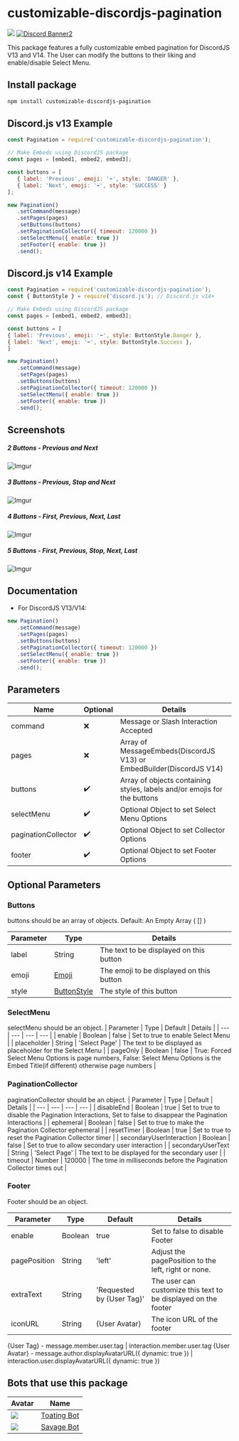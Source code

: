 # customizable-discordjs-pagination
<p>
   <a href="https://www.npmjs.com/package/customizable-discordjs-pagination"><img src="https://nodei.co/npm/customizable-discordjs-pagination.png?downloadRank=true&downloads=true&downloadRank=true&stars=true" /></a>  <a href="https://discord.gg/ju8kxnvnCw"><img src="https://discordapp.com/api/guilds/748607784735604857/widget.png?style=banner2" alt="Discord Banner2"/></a>
</p>
This package features a fully customizable embed pagination for DiscordJS V13 and V14. The User can modify the buttons to their liking and enable/disable Select Menu.

## Install package
```sh
npm install customizable-discordjs-pagination
```

## Discord.js v13 Example
```js
const Pagination = require('customizable-discordjs-pagination');

// Make Embeds using DiscordJS package
const pages = [embed1, embed2, embed3];

const buttons = [
   { label: 'Previous', emoji: '⬅', style: 'DANGER' },
   { label: 'Next', emoji: '➡', style: 'SUCCESS' }
];

new Pagination()
   .setCommand(message)
   .setPages(pages)
   .setButtons(buttons)
   .setPaginationCollector({ timeout: 120000 })
   .setSelectMenu({ enable: true })
   .setFooter({ enable: true })
   .send();
```
## Discord.js v14 Example
```js   
const Pagination = require('customizable-discordjs-pagination');
const { ButtonStyle } = require('discord.js'); // Discord.js v14+

// Make Embeds using DiscordJS package
const pages = [embed1, embed2, embed3];

const buttons = [
{ label: 'Previous', emoji: '⬅', style: ButtonStyle.Danger },
{ label: 'Next', emoji: '➡', style: ButtonStyle.Success },
]

new Pagination()
   .setCommand(message)
   .setPages(pages)
   .setButtons(buttons)
   .setPaginationCollector({ timeout: 120000 })
   .setSelectMenu({ enable: true })
   .setFooter({ enable: true })
   .send();
```

## Screenshots
##### 2 Buttons - Previous and Next
![Imgur](https://imgur.com/4Mo8vLv.jpg)
##### 3 Buttons - Previous, Stop and Next
![Imgur](https://imgur.com/WalreF6.jpg)
##### 4 Buttons - First, Previous, Next, Last
![Imgur](https://imgur.com/9854jTq.jpg)
##### 5 Buttons - First, Previous, Stop, Next, Last
![Imgur](https://imgur.com/vKgBYog.jpg)

## Documentation
- For DiscordJS V13/V14:
```js
new Pagination()
   .setCommand(message)
   .setPages(pages)
   .setButtons(buttons)
   .setPaginationCollector({ timeout: 120000 })
   .setSelectMenu({ enable: true })
   .setFooter({ enable: true })
   .send();
```

## Parameters
| Name | Optional  | Details |
| --- | --- | ---  |
| command | ❌ | Message or Slash Interaction Accepted | 
| pages | ❌ | Array of MessageEmbeds(DiscordJS V13) or EmbedBuilder(DiscordJS V14) |  
| buttons | ✔️ | Array of objects containing styles, labels and/or emojis for the buttons |
| selectMenu | ✔️ | Optional Object to set Select Menu Options | 
| paginationCollector | ✔️ | Optional Object to set Collector Options | 
| footer | ✔️ | Optional Object to set Footer Options |

## Optional Parameters
### Buttons
buttons should be an array of objects.
Default: An Empty Array ( [] )

| Parameter | Type | Details |
| --- | --- | --- |
| label | String | The text to be displayed on this button |
| emoji | [Emoji](https://discord.js.org/#/docs/discord.js/13.8.0/typedef/EmojiIdentifierResolvable) | The emoji to be displayed on this button |
| style | [ButtonStyle](https://discord.js.org/#/docs/discord.js/13.8.0/typedef/MessageButtonStyle) | The style of this button |

### SelectMenu
selectMenu should be an object.
| Parameter | Type | Default | Details |
| --- | --- | --- | --- |
| enable | Boolean | false | Set to true to enable Select Menu |
| placeholder | String | 'Select Page' | The text to be displayed as placeholder for the Select Menu |
| pageOnly | Boolean | false | True: Forced Select Menu Options is page numbers, False: Select Menu Options is the Embed Title(if different) otherwise page numbers |

### PaginationCollector
paginationCollector should be an object.
| Parameter | Type | Default | Details |
| --- | --- | --- | --- |
| disableEnd | Boolean | true | Set to true to disable the Pagination Interactions, Set to false to disappear the Pagination Interactions |
| ephemeral | Boolean | false | Set to true to make the Pagination Collector ephemeral |
| resetTimer | Boolean | true | Set to true to reset the Pagination Collector timer |
| secondaryUserInteraction | Boolean | false | Set to true to allow secondary user interaction |
| secondaryUserText | String | 'Select Page' | The text to be displayed for the secondary user |
| timeout | Number | 120000 | The time in milliseconds before the Pagination Collector times out |

### Footer
Footer should be an object.

| Parameter | Type | Default | Details |
| --- | --- | --- | --- |
| enable | Boolean | true | Set to false to disable Footer |
| pagePosition | String | 'left' | Adjust the pagePosition to the left, right or none. |
| extraText | String | 'Requested by {User Tag}' | The user can customize this text to be displayed on the footer |
| iconURL | String | {User Avatar} | The icon URL of the footer |

{User Tag} - message.member.user.tag | interaction.member.user.tag
{User Avatar} - message.author.displayAvatarURL({ dynamic: true }) | interaction.user.displayAvatarURL({ dynamic: true })

## Bots that use this package
| Avatar | Name |
| --- | --- |
| ![](https://cdn.discordapp.com/avatars/710177042490064958/f6177ea17f6da9318d83b5f5d4579bc4.png?size=48) | [Toating Bot](https://discord.com/api/oauth2/authorize?client_id=710177042490064958&permissions=4063624560&scope=bot%20applications.commands) |
| ![](https://cdn.discordapp.com/emojis/848060200417493053.gif?size=48) | [Savage Bot](https://discord.com/oauth2/authorize?client_id=823703707522433054&permissions=8&scope=bot%20applications.commands) |
